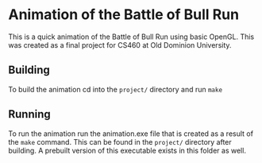 # Animation of the Battle of Bull Run
This is a quick animation of the Battle of Bull Run using basic OpenGL. This was created as a final project for CS460 at Old Dominion University.

## Building
To build the animation cd into the `project/` directory and run `make`

## Running
To run the animation run the animation.exe file that is created as a result of the `make` command. This can be found in the `project/` directory after building.
A prebuilt version of this executable exists in this folder as well.
